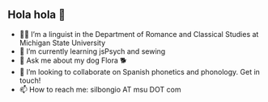 ## Hola hola 👋

- 👩‍💻 I’m a linguist in the Department of Romance and Classical Studies at Michigan State University
- 🌱 I’m currently learning jsPsych and sewing
- 💬 Ask me about my dog Flora 🐕
- 👯 I’m looking to collaborate on Spanish phonetics and phonology. Get in touch!
- 📫 How to reach me: silbongio AT msu DOT com

